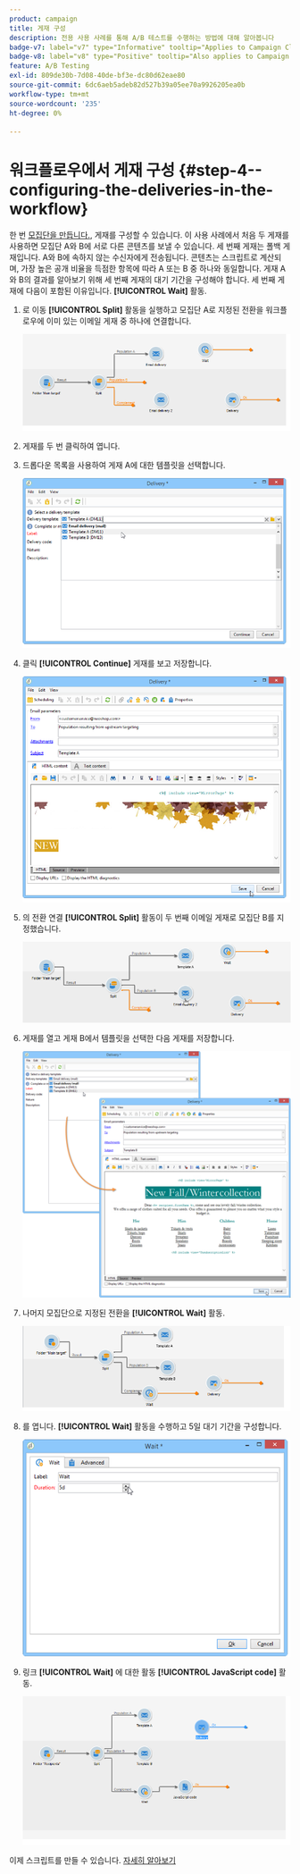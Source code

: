 ```yaml
---
product: campaign
title: 게재 구성
description: 전용 사용 사례를 통해 A/B 테스트를 수행하는 방법에 대해 알아봅니다
badge-v7: label="v7" type="Informative" tooltip="Applies to Campaign Classic v7"
badge-v8: label="v8" type="Positive" tooltip="Also applies to Campaign v8"
feature: A/B Testing
exl-id: 809de30b-7d08-40de-bf3e-dc80d62eae80
source-git-commit: 6dc6aeb5adeb82d527b39a05ee70a9926205ea0b
workflow-type: tm+mt
source-wordcount: '235'
ht-degree: 0%

---
```


# 워크플로우에서 게재 구성 {#step-4--configuring-the-deliveries-in-the-workflow}



한 번 [모집단을 만듭니다.](a-b-testing-uc-population-samples.md), 게재를 구성할 수 있습니다. 이 사용 사례에서 처음 두 게재를 사용하면 모집단 A와 B에 서로 다른 콘텐츠를 보낼 수 있습니다. 세 번째 게재는 폴백 게재입니다. A와 B에 속하지 않는 수신자에게 전송됩니다. 콘텐츠는 스크립트로 계산되며, 가장 높은 공개 비율을 득점한 항목에 따라 A 또는 B 중 하나와 동일합니다. 게재 A와 B의 결과를 알아보기 위해 세 번째 게재의 대기 기간을 구성해야 합니다. 세 번째 게재에 다음이 포함된 이유입니다. **[!UICONTROL Wait]** 활동.

1. 로 이동 **[!UICONTROL Split]** 활동을 실행하고 모집단 A로 지정된 전환을 워크플로우에 이미 있는 이메일 게재 중 하나에 연결합니다.

   ![](assets/use_case_abtesting_createdeliveries_001.png)

1. 게재를 두 번 클릭하여 엽니다.
1. 드롭다운 목록을 사용하여 게재 A에 대한 템플릿을 선택합니다.

   ![](assets/use_case_abtesting_createdeliveries_003.png)

1. 클릭 **[!UICONTROL Continue]** 게재를 보고 저장합니다.

   ![](assets/use_case_abtesting_createdeliveries_002.png)

1. 의 전환 연결 **[!UICONTROL Split]** 활동이 두 번째 이메일 게재로 모집단 B를 지정했습니다.

   ![](assets/use_case_abtesting_createdeliveries_004.png)

1. 게재를 열고 게재 B에서 템플릿을 선택한 다음 게재를 저장합니다.

   ![](assets/use_case_abtesting_createdeliveries_005.png)

1. 나머지 모집단으로 지정된 전환을 **[!UICONTROL Wait]** 활동.

   ![](assets/use_case_abtesting_createdeliveries_006.png)

1. 를 엽니다. **[!UICONTROL Wait]** 활동을 수행하고 5일 대기 기간을 구성합니다.

   ![](assets/use_case_abtesting_createdeliveries_007.png)

1. 링크 **[!UICONTROL Wait]** 에 대한 활동 **[!UICONTROL JavaScript code]** 활동.

   ![](assets/use_case_abtesting_createdeliveries_008.png)

이제 스크립트를 만들 수 있습니다. [자세히 알아보기](a-b-testing-uc-script.md)
